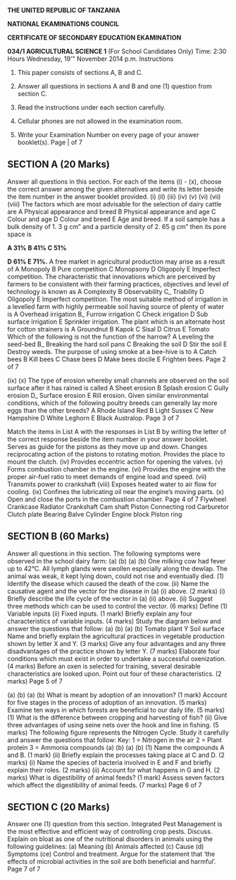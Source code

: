 **THE UNITED REPUBLIC OF TANZANIA**

**NATIONAL EKAMINATIONS COUNCIL**

**CERTIFICATE OF SECONDARY EDUCATION EKAMINATION**

**034/1 AGRICULTURAL SCIENCE 1**
(For School Candidates Only)
Time: 2:30 Hours Wednesday, 19'" November 2014 p.m.
Instructions

1. This paper consists of sections A, B and C.

2. Answer all questions in sections A and B and one (1) question from section C.

3. Read the instructions under each section carefully.

4. Cellular phones are not allowed in the examination room.

5. Write your Examination Number on every page of your answer booklet(s).
Page | of 7

## SECTION A (20 Marks)
Answer all questions in this section.
For each of the items (i) - (x), choose the correct answer among the given alternatives and write its letter beside the item number in the answer booklet provided.
(i)
(il)
(iii)
(iv)
(v)
(vi)
(vii)
(viii)
The factors which are most advisable for the selection of dairy cattle are
   A Physical appearance and breed B Physical appearance and age
   C Colour and age D Colour and breed
   E Age and breed.
If a soil sample has a bulk density of 1. 3 g cm” and a particle density of 2. 65 g cm” then its pore space is

**A 31% B 41% C 51%**

**D 61% E 71%.**
   A free market in agricultural production may arise as a result of
   A Monopoly B Pure competition
   C Monopsony D Oligopoly
   E Imperfect competition.
The characteristic that innovations which are perceived by farmers to be consistent with their farming practices, objectives and level of technology is known as
   A Complexity B Observability
C_ Triability D Oligopoly
   E Imperfect competition.
The most suitable method of irrigation in a levelled farm with highly permeable soil having source of plenty of water is
   A Overhead irrigation B_ Furrow irrigation
   C Check irrigation D Sub surface irrigation
   E Sprinkler irrigation.
The plant which is an alternate host for cotton strainers is
   A Groundnut B Kapok C Sisal
   D Citrus E Tomato
Which of the following is not the function of the harrow?
   A Leveling the seed-bed B_ Breaking the hard soil pans
   C Breaking the soil D Stir the soil
   E Destroy weeds.
The purpose of using smoke at a bee-hive is to
   A Catch bees B Kill bees
   C Chase bees D Make bees docile
   E Frighten bees.
Page 2 of 7

(ix)
(x)
The type of erosion whereby small channels are observed on the soil surface after it has rained is called
   A Sheet erosion B Splash erosion
   C Gully erosion D_ Surface erosion
   E Rill erosion.
Given similar environmental conditions, which of the following poultry breeds can generally lay more eggs than the other breeds?
   A Rhode Island Red B Light Sussex
   C New Hampshire D White Leghorn
   E Black Australop.
Page 3 of 7

Match the items in List A with the responses in List B by writing the letter of the correct response beside the item number in your answer booklet.
Serves as guide for the pistons as they move up and down.
Changes reciprocating action of the pistons to rotating motion.
Provides the place to mount the clutch.
(iv) Provides eccentric action for opening the valves.
(v) Forms combustion chamber in the engine.
(vi) Provides the engine with the proper air-fuel ratio to meet demands of engine load and speed.
(vii) Transmits power to crankshaft
(viii) Exposes heated water to air flow for cooling.
(ix) Confines the lubricating oil near the engine’s moving parts.
(x) Open and close the ports in the combustion chamber.
Page 4 of 7
Flywheel
Crankcase
Radiator
Crankshaft
Cam shaft
Piston
Connecting rod
Carburetor
Clutch plate
Bearing
Balve
Cylinder
Engine block
Piston ring

## SECTION B (60 Marks)
Answer all questions in this section.
The following symptoms were observed in the school dairy farm:
(a)
(b)
(a)
(b)
One milking cow had fever up to 42°C.
All lymph glands were swollen especially along the dewlap.
The animal was weak, it kept lying down, could not rise and eventually died.
(1) Identify the disease which caused the death of the cow.
(ii) Name the causative agent and the vector for the disease in (a) (i) above.
(2 marks)
(i) Briefly describe the life cycle of the vector in (a) (ii) above.
(ii) Suggest three methods which can be used to control the vector. (6 marks)
Define
(1) Variable inputs
(ii) Fixed inputs. (1 mark)
Briefly explain any four characteristics of variable inputs. (4 marks)
Study the diagram below and answer the questions that follow:
(a)
(b)
(a)
(b)
Tomato plant
Y
Soil surface
Name and briefly explain the agricultural practices in vegetable production shown by letter X and Y. (3 marks)
Give any four advantages and any three disadvantages of the practice shown by letter Y.
(7 marks)
Elaborate four conditions which must exist in order to undertake a successful oxenization.
(4 marks)
Before an oxen is selected for training, several desirable characteristics are looked upon.
Point out four of these characteristics. (2 marks)
Page 5 of 7

(a)
(b)
(a)
(b)
What is meant by adoption of an innovation? (1 mark)
Account for five stages in the process of adoption of an innovation. (5 marks)
Examine ten ways in which forests are beneficial to our daily life. (5 marks)
(1) What is the difference between cropping and harvesting of fish?
(ii) Give three advantages of using seine nets over the hook and line in fishing.
(5 marks)
The following figure represents the Nitrogen Cycle. Study it carefully and answer the questions that follow:
Key:
1 = Nitrogen in the air
2 = Plant protein
3 = Ammonia compounds
(a)
(b)
(a)
(b)
(1) Name the compounds A and B. (1 mark)
(ii) Briefly explain the processes taking place at C and D. (2 marks)
(i) Name the species of bacteria involved in E and F and briefly explain their roles.
(2 marks)
(ii) Account for what happens in G and H. (2 marks)
What is digestibility of animal feeds? (1 mark)
Assess seven factors which affect the digestibility of animal feeds. (7 marks)
Page 6 of 7

## SECTION C (20 Marks)
Answer one (1) question from this section.
Integrated Pest Management is the most effective and efficient way of controlling crop pests.
Discuss.
Explain on bloat as one of the nutritional disorders in animals using the following guidelines:
(a) Meaning
(b) Animals affected
(c) Cause
(d) Symptoms
(ce) Control and treatment.
Argue for the statement that ‘the effects of microbial activities in the soil are both beneficial and harmful’.
Page 7 of 7